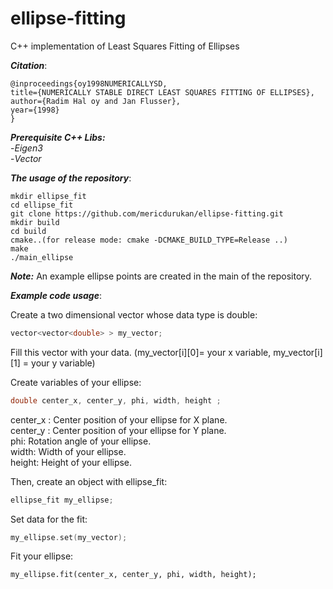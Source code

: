 # ellipse-fitting
C++ implementation of Least Squares Fitting of Ellipses

***Citation***: 

    @inproceedings{oy1998NUMERICALLYSD,
    title={NUMERICALLY STABLE DIRECT LEAST SQUARES FITTING OF ELLIPSES},
    author={Radim Hal oy and Jan Flusser},
    year={1998}
    }
    


***Prerequisite C++ Libs:*** <br />
    -*Eigen3* <br />
    -*Vector*

***The usage of the repository***: 

```
mkdir ellipse_fit
cd ellipse_fit
git clone https://github.com/mericdurukan/ellipse-fitting.git
mkdir build
cd build
cmake..(for release mode: cmake -DCMAKE_BUILD_TYPE=Release ..)
make 
./main_ellipse

```
***Note:*** An example ellipse points are created in the main of the repository. 

***Example code usage***: 

Create a two dimensional vector whose data type is double:

```C++
vector<vector<double> > my_vector;

```
Fill this vector with your data. (my_vector[i][0]= your x variable, my_vector[i][1] = your y variable)


Create variables of your ellipse:
```C++
double center_x, center_y, phi, width, height ; 

```
center_x : Center position of your ellipse for X plane. <br />
center_y : Center position of your ellipse for Y plane. <br />
phi: Rotation angle of your ellipse.<br />
width: Width of your ellipse.<br />
height: Height of your ellipse.<br />


Then, create an object with ellipse_fit:

```C++
ellipse_fit my_ellipse;

```

Set data for the fit:

```C++
my_ellipse.set(my_vector);

```

Fit your ellipse:

```
my_ellipse.fit(center_x, center_y, phi, width, height);

```


